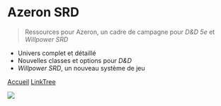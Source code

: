 # Azeron SRD

> Ressources pour Azeron, un cadre de campagne pour *D&D 5e* et *Willpower SRD*

- Univers complet et détaillé
- Nouvelles classes et options pour *D&D*
- *Willpower SRD*, un nouveau système de jeu

[Accueil](#main)
[LinkTree](www.linktr.ee/azeron_beta)

<!-- background image -->

![](https://i.pinimg.com/originals/62/6a/56/626a56b75c0c71506461db72dcf516da.jpg)
